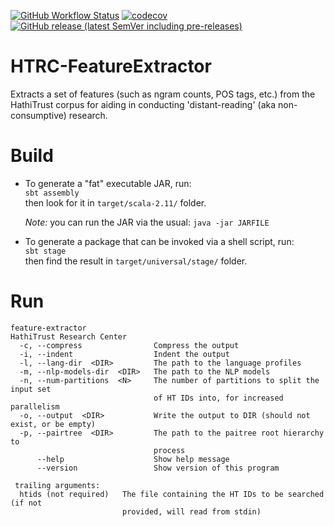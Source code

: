 [![GitHub Workflow Status](https://img.shields.io/github/actions/workflow/status/htrc/HTRC-FeatureExtractor/ci.yml?branch=develop)](https://github.com/htrc/HTRC-FeatureExtractor/actions/workflows/ci.yml)
[![codecov](https://codecov.io/github/htrc/HTRC-FeatureExtractor/branch/develop/graph/badge.svg?token=Y8PXGBZO01)](https://codecov.io/github/htrc/HTRC-FeatureExtractor)
[![GitHub release (latest SemVer including pre-releases)](https://img.shields.io/github/v/release/htrc/HTRC-FeatureExtractor?include_prereleases&sort=semver)](https://github.com/htrc/HTRC-FeatureExtractor/releases/latest)

# HTRC-FeatureExtractor
Extracts a set of features (such as ngram counts, POS tags, etc.) from the HathiTrust
corpus for aiding in conducting 'distant-reading' (aka non-consumptive) research.

# Build
* To generate a "fat" executable JAR, run:  
  `sbt assembly`  
  then look for it in `target/scala-2.11/` folder.

  *Note:* you can run the JAR via the usual: `java -jar JARFILE`

* To generate a package that can be invoked via a shell script, run:  
  `sbt stage`  
  then find the result in `target/universal/stage/` folder.
  
# Run
```
feature-extractor
HathiTrust Research Center
  -c, --compress                Compress the output
  -i, --indent                  Indent the output
  -l, --lang-dir  <DIR>         The path to the language profiles
  -m, --nlp-models-dir  <DIR>   The path to the NLP models
  -n, --num-partitions  <N>     The number of partitions to split the input set
                                of HT IDs into, for increased parallelism
  -o, --output  <DIR>           Write the output to DIR (should not exist, or be empty)
  -p, --pairtree  <DIR>         The path to the paitree root hierarchy to
                                process
      --help                    Show help message
      --version                 Show version of this program

 trailing arguments:
  htids (not required)   The file containing the HT IDs to be searched (if not
                         provided, will read from stdin)
```

